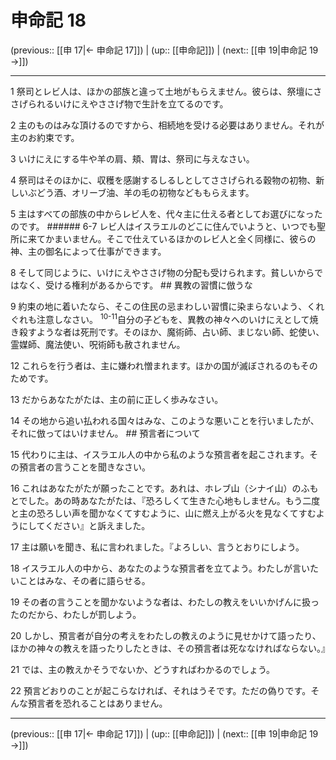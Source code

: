 # 申命記 18

(previous:: [[申 17|← 申命記 17]]) | (up:: [[申命記]]) | (next:: [[申 19|申命記 19 →]])

***




1 
祭司とレビ人は、ほかの部族と違って土地がもらえません。彼らは、祭壇にささげられるいけにえやささげ物で生計を立てるのです。 



2 
主のものはみな頂けるのですから、相続地を受ける必要はありません。それが主のお約束です。 



3 
いけにえにする牛や羊の肩、頬、胃は、祭司に与えなさい。 



4 
祭司はそのほかに、収穫を感謝するしるしとしてささげられる穀物の初物、新しいぶどう酒、オリーブ油、羊の毛の初物などももらえます。 



5 
主はすべての部族の中からレビ人を、代々主に仕える者としてお選びになったのです。 ###### 6-7 レビ人はイスラエルのどこに住んでいようと、いつでも聖所に来てかまいません。そこで仕えているほかのレビ人と全く同様に、彼らの神、主の御名によって仕事ができます。 



8 
そして同じように、いけにえやささげ物の分配も受けられます。貧しいからではなく、受ける権利があるからです。 ## 異教の習慣に倣うな 



9 
約束の地に着いたなら、そこの住民の忌まわしい習慣に染まらないよう、くれぐれも注意しなさい。 <sup class="versenum">10-11</sup>自分の子どもを、異教の神々へのいけにえとして焼き殺すような者は死刑です。そのほか、魔術師、占い師、まじない師、蛇使い、霊媒師、魔法使い、呪術師も赦されません。 



12 
これらを行う者は、主に嫌われ憎まれます。ほかの国が滅ぼされるのもそのためです。 



13 
だからあなたがたは、主の前に正しく歩みなさい。 



14 
その地から追い払われる国々はみな、このような悪いことを行いましたが、それに倣ってはいけません。 ## 預言者について 



15 
代わりに主は、イスラエル人の中から私のような預言者を起こされます。その預言者の言うことを聞きなさい。 



16 
これはあなたがたが願ったことです。あれは、ホレブ山（シナイ山）のふもとでした。あの時あなたがたは、『恐ろしくて生きた心地もしません。もう二度と主の恐ろしい声を聞かなくてすむように、山に燃え上がる火を見なくてすむようにしてください』と訴えました。 



17 
主は願いを聞き、私に言われました。『よろしい、言うとおりにしよう。 



18 
イスラエル人の中から、あなたのような預言者を立てよう。わたしが言いたいことはみな、その者に語らせる。 



19 
その者の言うことを聞かないような者は、わたしの教えをいいかげんに扱ったのだから、わたしが罰しよう。 



20 
しかし、預言者が自分の考えをわたしの教えのように見せかけて語ったり、ほかの神々の教えを語ったりしたときは、その預言者は死ななければならない。』 



21 
では、主の教えかそうでないか、どうすればわかるのでしょう。 



22 
預言どおりのことが起こらなければ、それはうそです。ただの偽りです。そんな預言者を恐れることはありません。

***

(previous:: [[申 17|← 申命記 17]]) | (up:: [[申命記]]) | (next:: [[申 19|申命記 19 →]])
